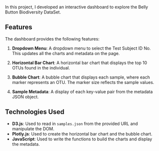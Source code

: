 In this project, I developed an interactive dashboard to explore the Belly Button Biodiversity DataSet.

## Features

The dashboard provides the following features:

1. **Dropdown Menu**: A dropdown menu to select the Test Subject ID No. This updates all the charts and metadata on the page.

2. **Horizontal Bar Chart**: A horizontal bar chart that displays the top 10 OTUs found in the individual.

3. **Bubble Chart**: A bubble chart that displays each sample, where each marker represents an OTU. The marker size reflects the sample values.

4. **Sample Metadata**: A display of each key-value pair from the metadata JSON object.

## Technologies Used

- **D3.js**: Used to read in `samples.json` from the provided URL and manipulate the DOM.
- **Plotly.js**: Used to create the horizontal bar chart and the bubble chart.
- **JavaScript**: Used to write the functions to build the charts and display the metadata.
